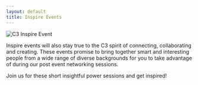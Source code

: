 ```yaml
---
layout: default
title: Inspire Events
---
```

<div class="col-md-6 pull-right">
	<img src="http://i.imgur.com/hD5d5Pjl.jpg" alt="C3 Inspire Event" class="img-thumbnail img-responsive">
</div>

Inspire events will also stay true to the C3 spirit of connecting, collaborating and creating. These events promise to bring together smart and interesting people from a wide range of diverse backgrounds for you to take advantage of during our post event networking sessions.

Join us for these short insightful power sessions and get inspired!
